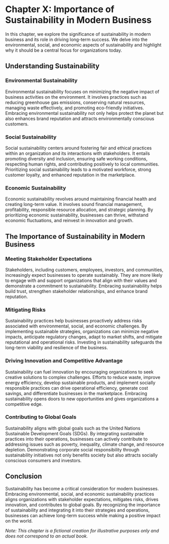 Chapter X: Importance of Sustainability in Modern Business
==========================================================

In this chapter, we explore the significance of sustainability in modern business and its role in driving long-term success. We delve into the environmental, social, and economic aspects of sustainability and highlight why it should be a central focus for organizations today.

Understanding Sustainability
----------------------------

### Environmental Sustainability

Environmental sustainability focuses on minimizing the negative impact of business activities on the environment. It involves practices such as reducing greenhouse gas emissions, conserving natural resources, managing waste effectively, and promoting eco-friendly initiatives. Embracing environmental sustainability not only helps protect the planet but also enhances brand reputation and attracts environmentally conscious customers.

### Social Sustainability

Social sustainability centers around fostering fair and ethical practices within an organization and its interactions with stakeholders. It entails promoting diversity and inclusion, ensuring safe working conditions, respecting human rights, and contributing positively to local communities. Prioritizing social sustainability leads to a motivated workforce, strong customer loyalty, and enhanced reputation in the marketplace.

### Economic Sustainability

Economic sustainability revolves around maintaining financial health and creating long-term value. It involves sound financial management, profitability, responsible resource allocation, and strategic planning. By prioritizing economic sustainability, businesses can thrive, withstand economic fluctuations, and reinvest in innovation and growth.

The Importance of Sustainability in Modern Business
---------------------------------------------------

### Meeting Stakeholder Expectations

Stakeholders, including customers, employees, investors, and communities, increasingly expect businesses to operate sustainably. They are more likely to engage with and support organizations that align with their values and demonstrate a commitment to sustainability. Embracing sustainability helps build trust, strengthen stakeholder relationships, and enhance brand reputation.

### Mitigating Risks

Sustainability practices help businesses proactively address risks associated with environmental, social, and economic challenges. By implementing sustainable strategies, organizations can minimize negative impacts, anticipate regulatory changes, adapt to market shifts, and mitigate reputational and operational risks. Investing in sustainability safeguards the long-term viability and resilience of the business.

### Driving Innovation and Competitive Advantage

Sustainability can fuel innovation by encouraging organizations to seek creative solutions to complex challenges. Efforts to reduce waste, improve energy efficiency, develop sustainable products, and implement socially responsible practices can drive operational efficiency, generate cost savings, and differentiate businesses in the marketplace. Embracing sustainability opens doors to new opportunities and gives organizations a competitive edge.

### Contributing to Global Goals

Sustainability aligns with global goals such as the United Nations Sustainable Development Goals (SDGs). By integrating sustainable practices into their operations, businesses can actively contribute to addressing issues such as poverty, inequality, climate change, and resource depletion. Demonstrating corporate social responsibility through sustainability initiatives not only benefits society but also attracts socially conscious consumers and investors.

Conclusion
----------

Sustainability has become a critical consideration for modern businesses. Embracing environmental, social, and economic sustainability practices aligns organizations with stakeholder expectations, mitigates risks, drives innovation, and contributes to global goals. By recognizing the importance of sustainability and integrating it into their strategies and operations, businesses can achieve long-term success while making a positive impact on the world.

*Note: This chapter is a fictional creation for illustrative purposes only and does not correspond to an actual book.*

